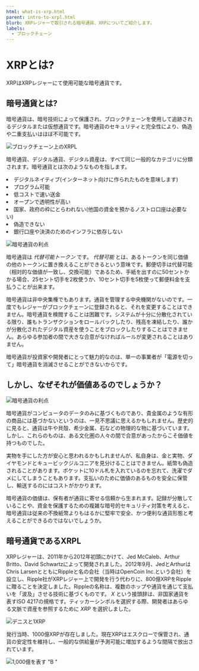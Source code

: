 ```yaml
---
html: what-is-xrp.html
parent: intro-to-xrpl.html
blurb: XRPレジャーで取引される暗号通貨、XRPについてご紹介します。
labels:
  - ブロックチェーン
---
```


# XRPとは?

XRPはXRPレジャーにて使用可能な暗号通貨です。

## 暗号通貨とは?

暗号通貨は、暗号技術によって保護され、ブロックチェーンを使用して追跡されるデジタルまたは仮想通貨です。暗号通貨のセキュリティと完全性により、偽造や二重支払いはほぼ不可能です。

![ブロックチェーン上のXRPL](img/introduction10-xrp-on-chain.png)

暗号通貨、デジタル通貨、デジタル資産は、すべて同じ一般的なカテゴリに分類されます。暗号通貨とは次のようなものを指します。
<li>デジタルネイティブ(インターネット向けに作られたものを意味します)</li>
<li>プログラム可能</li>
<li>低コストで速い送金</li>
<li>オープンで透明性が高い</li>
<li>国家、政府の枠にとらわれない(他国の資金を預かるノストロ口座は必要ない)</li>
<li>偽造できない</li>
<li>銀行口座や決済のためのインフラに依存しない</li>

![暗号通貨の利点](img/introduction11-all-the-things.png)

暗号通貨は _代替可能トークン_ です。 _代替可能_ とは、あるトークンを同じ価値の他のトークンに置き換えることができるという意味です。郵便切手は代替可能（相対的な価値が一致し、交換可能）であるため、手紙を出すのに50セントかかる場合、25セント切手を2枚使うか、10セント切手を5枚使って郵便料金を支払うことが出来ます。

暗号通貨は非中央集権でもあります。通貨を管理する中央機関がないのです。一度でもレジャーがブロックチェーンに登録されると、それを変更することはできません。暗号通貨を検閲することは困難です。システムが十分に分散化されている限り、誰もトランザクションをロールバックしたり、残高を凍結したり、誰かが分散化されたデジタル資産を使うことをブロックしたりすることはできません。あらゆる参加者の間で大きな合意がなければルールが変更されることはありません。

暗号通貨が投資家や開発者にとって魅力的なのは、単一の事業者が「電源を切って」暗号通貨を消滅させることができないからです。

## しかし、なぜそれが価値あるのでしょうか？

![暗号通貨の利点](img/introduction12-diamond.png)

暗号通貨がコンピュータのデータのみに基づくものであり、貴金属のような有形の商品には基づかないというのは、一見不思議に思えるかもしれません。歴史的に見ると、通貨は牛や貝殻、希少金属、石などの物理的な物に基づいています。しかし、これらのものは、ある文化圏の人々の間で合意があったからこそ価値を持つものでした。

実物を手にした方が安心と思われるかもしれませんが、私自身は、金と実物、ダイヤモンドとキュービックジルコニアを見分けることはできません。紙幣も偽造されることがあります。ポケットに10ドル札を入れているのを忘れて、洗濯でダメにしてしまうこともあります。支払いのために価値のあるものを安全に保管し、輸送するのにはコストがかかります。

暗号通貨の価値は、保有者が通貨に寄せる信頼から生まれます。記録が分散していることや、資金を保護するための複雑な暗号的セキュリティ対策を考えると、暗号通貨は従来の不換紙幣よりもはるかに堅牢で安全、かつ便利な通貨形態と考えることができるのではないでしょうか。

## 暗号通貨であるXRPL

XRPレジャーは、2011年から2012年初頭にかけて、Jed McCaleb、Arthur Britto、David Schwartzによって開発されました。2012年9月、JedとArthurはChris LarsenとともにRippleと名の会社（当時はOpenCoin Inc.という会社）を設立し、Ripple社がXRPレジャー上で開発を行う代わりに、800億XRPをRippleに贈ることを決定しました。Rippleの名称は、複数のホップや通貨を通じて支払いを「波及」させる技術に基づくものです。 _X_ という接頭辞は、非国家通貨を表すISO 4217の規格です。ティッカーシンボルを選択する際、開発者はあらゆる文脈で資産を参照するために _XRP_ を選択しました。

![デニスと1XRP](img/introduction13-x-prefix.png)

発行当時、1000億XRPが存在しました。現在XRPはエスクローで保管され、通貨の安定性を維持し、一般的な供給量が予測可能に増加するような間隔で放出されています。

![1,000億を表す "B "](img/introduction14-hundred-billion.png)
